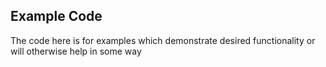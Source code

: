 Example Code
--------
The code here is for examples which demonstrate desired functionality or will otherwise help in some way
